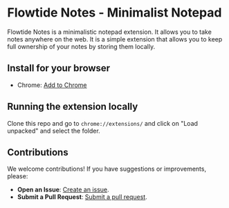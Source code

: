# Flowtide Notes - Minimalist Notepad

Flowtide Notes is a minimalistic notepad extension. It allows you to take notes anywhere on the web. It is a simple extension that allows you to keep full ownership of your notes by storing them locally.

## Install for your browser

- Chrome: [Add to Chrome](https://chromewebstore.google.com/detail/flowtide-notes-minimalist/bpcnmgkkpfjkceljbomjggoamadhpaco?authuser=0&hl=en)

## Running the extension locally

Clone this repo and go to `chrome://extensions/` and click on "Load unpacked" and select the folder.

## Contributions

We welcome contributions! If you have suggestions or improvements, please:

- **Open an Issue**: [Create an issue](https://github.com/thingbomb/flowtide-notes/issues).
- **Submit a Pull Request**: [Submit a pull request](https://github.com/thingbomb/flowtide-notes/pulls).
